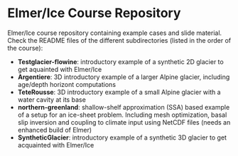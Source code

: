 # Elmer/Ice Course Repository
Elmer/Ice course repository containing example cases and slide material. Check the README files of the different subdirectories (listed in the order of the course):
* **Testglacier-flowine**: introductory example of a synthetic 2D glacier to get aquainted with Elmer/Ice
* **Argentiere**: 3D introductory example of a larger Alpine glacier, including age/depth horizont computations
* **TeteRousse**: 3D introductory example of a small Alpine glacier with a water cavity at its base
* **northern-greenland**: shallow-shelf approximation (SSA) based example of a setup for an ice-sheet problem. Including mesh optimization, basal slip inversion and coupling to climate input using NetCDF files (needs an enhanced build of Elmer)
* **SyntheticGlacier**: introductory example of a synthetic 3D glacier to get acquainted with Elmer/Ice
